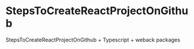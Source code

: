 # StepsToCreateReactProjectOnGithub
StepsToCreateReactProjectOnGithub + Typescript + weback packages
